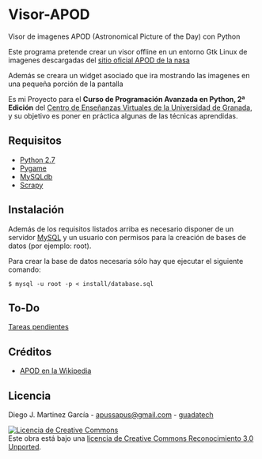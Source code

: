 Visor-APOD
==========

Visor de imagenes APOD (Astronomical Picture of the Day) con Python

Este  programa pretende crear un visor offline en un entorno Gtk Linux 
de imagenes descargadas del [sitio oficial APOD de la nasa](http://apod.nasa.gov)

Además se creara un widget asociado que ira mostrando las imagenes en una 
pequeña porción de la pantalla 

Es mi Proyecto para el **Curso de Programación
Avanzada en Python, 2ª Edición** del [Centro de Enseñanzas Virtuales de la
Universidad de Granada](http://cevug.ugr.es), y su objetivo es poner en práctica
algunas de las técnicas aprendidas.


Requisitos
----------
* [Python 2.7](http://www.python.org/)
* [Pygame](http://www.pygame.org)
* [MySQLdb](http://sourceforge.net/projects/mysql-python/)
* [Scrapy](https://scrapy.org/)

Instalación
-----------
Además de los requisitos listados arriba es necesario disponer de un servidor 
[MySQL](http://www.mysql.com/) y un usuario con permisos para la creación de bases de datos (por ejemplo: root).

Para crear la base de datos necesaria sólo hay que ejecutar el siguiente comando:

    $ mysql -u root -p < install/database.sql

To-Do
-----
[Tareas pendientes](https://github.com/vencejo/Visor-APOD/issues?state=open)

Créditos
--------
- [APOD en la Wikipedia](https://en.wikipedia.org/wiki/Astronomy_Picture_of_the_Day)

Licencia
--------

Diego J. Martinez García - apussapus@gmail.com - [guadatech](http://guadatech.blogspot.com.es/)

<a rel="license" href="http://creativecommons.org/licenses/by/3.0/deed.es_ES"><img alt="Licencia de Creative Commons" style="border-width:0" src="http://i.creativecommons.org/l/by/3.0/88x31.png" /></a><br />
Este obra está bajo una <a rel="license" href="http://creativecommons.org/licenses/by/3.0/deed.es_ES">licencia de Creative Commons Reconocimiento 3.0 Unported</a>.

